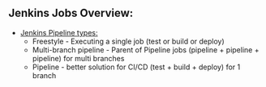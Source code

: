 ## Jenkins Jobs Overview:

* [Jenkins Pipeline types:](https://techworld-with-nana.teachable.com/courses/1108792/lectures/28665215)
  * Freestyle - Executing a single job (test or build or deploy)
  * Multi-branch pipeline - Parent of Pipeline jobs (pipeline + pipeline + pipeline) for multi branches
  * Pipeline - better solution for CI/CD (test + build + deploy) for 1 branch